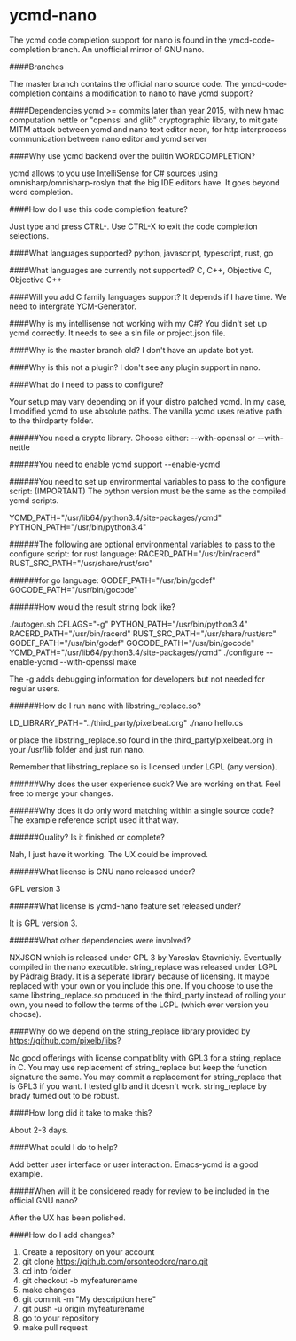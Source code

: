 # ycmd-nano
The ycmd code completion support for nano is found in the ymcd-code-completion branch.  An unofficial mirror of GNU nano.

####Branches

The master branch contains the official nano source code.
The ymcd-code-completion contains a modification to nano to have ycmd support?

####Dependencies
ycmd >= commits later than year 2015, with new hmac computation
nettle or "openssl and glib" cryptographic library, to mitigate MITM attack between ycmd and nano text editor
neon, for http interprocess communication between nano editor and ycmd server

####Why use ycmd backend over the builtin WORDCOMPLETION?

ycmd allows to you use IntelliSense for C# sources using omnisharp/omnisharp-roslyn that the big IDE editors have.  It goes beyond word completion.

####How do I use this code completion feature?

Just type and press CTRL-<LETTER>.  Use CTRL-X to exit the code completion selections.

####What languages supported?
python, javascript, typescript, rust, go

####What languages are currently not supported?
C, C++, Objective C, Objective C++

####Will you add C family languages support?
It depends if I have time.  We need to intergrate YCM-Generator.

####Why is my intellisense not working with my C#?
You didn't set up ycmd correctly.  It needs to see a sln file or project.json file.

####Why is the master branch old?
I don't have an update bot yet.

####Why is this not a plugin?
I don't see any plugin support in nano.

####What do i need to pass to configure?

Your setup may vary depending on if your distro patched ycmd.  In my case, I modified ycmd to use absolute paths.  The vanilla ycmd uses relative path to the thirdparty folder.

######You need a crypto library.  Choose either:
--with-openssl
or
--with-nettle

######You need to enable ycmd support
--enable-ycmd

######You need to set up environmental variables to pass to the configure script:
(IMPORTANT) The python version must be the same as the compiled ycmd scripts.

YCMD_PATH="/usr/lib64/python3.4/site-packages/ycmd"
PYTHON_PATH="/usr/bin/python3.4" 

######The following are optional environmental variables to pass to the configure script:
for rust language:
RACERD_PATH="/usr/bin/racerd" 
RUST_SRC_PATH="/usr/share/rust/src" 

######for go language:
GODEF_PATH="/usr/bin/godef" 
GOCODE_PATH="/usr/bin/gocode" 

######How would the result string look like?

./autogen.sh
CFLAGS="-g" PYTHON_PATH="/usr/bin/python3.4" RACERD_PATH="/usr/bin/racerd" RUST_SRC_PATH="/usr/share/rust/src" GODEF_PATH="/usr/bin/godef" GOCODE_PATH="/usr/bin/gocode" YCMD_PATH="/usr/lib64/python3.4/site-packages/ycmd" ./configure --enable-ycmd --with-openssl
make

The -g adds debugging information for developers but not needed for regular users. 

######How do I run nano with libstring_replace.so?

LD_LIBRARY_PATH="../third_party/pixelbeat.org"  ./nano hello.cs

or place the libstring_replace.so found in the third_party/pixelbeat.org in your /usr/lib folder and just run nano.

Remember that libstring_replace.so is licensed under LGPL (any version).

######Why does the user experience suck?
We are working on that.  Feel free to merge your changes.

######Why does it do only word matching within a single source code?
The example reference script used it that way.

######Quality?  Is it finished or complete?

Nah, I just have it working.  The UX could be improved.

######What license is GNU nano released under?

GPL version 3

######What license is ycmd-nano feature set released under?

It is GPL version 3.

######What other dependencies were involved?

NXJSON which is released under GPL 3 by Yaroslav Stavnichiy.  Eventually compiled in the nano executible.
string_replace was released under LGPL by Pádraig Brady.  It is a seperate library because of licensing.  It maybe replaced with your own or you include this one.  If you choose to use the same libstring_replace.so produced in the third_party instead of rolling your own, you need to follow the terms of the LGPL (which ever version you choose).

####Why do we depend on the string_replace library provided by https://github.com/pixelb/libs?

No good offerings with license compatiblity with GPL3 for a string_replace in C.  You may use replacement of string_replace but keep the function signature the same.  You may commit a replacement for string_replace that is GPL3 if you want.  I tested glib and it doesn't work.  string_replace by brady turned out to be robust.

####How long did it take to make this?

About 2-3 days.

####What could I do to help?

Add better user interface or user interaction.  Emacs-ycmd is a good example.

#####When will it be considered ready for review to be included in the official GNU nano?

After the UX has been polished.

####How do I add changes?
1. Create a repository on your account
2. git clone https://github.com/orsonteodoro/nano.git
3. cd into folder
4. git checkout -b myfeaturename
5. make changes
6. git commit -m "My description here"
7. git push -u origin myfeaturename
8. go to your repository
9. make pull request
